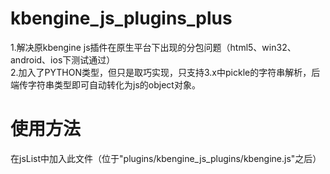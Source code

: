 # kbengine_js_plugins_plus
1.解决原kbengine js插件在原生平台下出现的分包问题（html5、win32、android、ios下测试通过）</br>
2.加入了PYTHON类型，但只是取巧实现，只支持3.x中pickle的字符串解析，后端传字符串类型即可自动转化为js的object对象。</br>
# 使用方法</br>
在jsList中加入此文件（位于"plugins/kbengine_js_plugins/kbengine.js"之后）</br></br>
